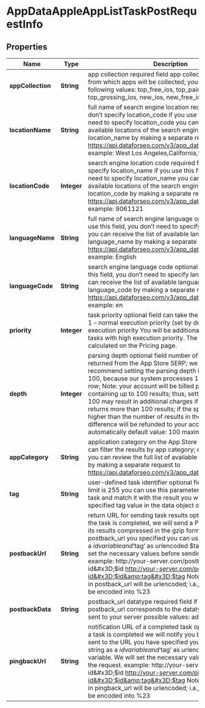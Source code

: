 

# AppDataAppleAppListTaskPostRequestInfo


## Properties

| Name | Type | Description | Notes |
|------------ | ------------- | ------------- | -------------|
|**appCollection** | **String** | app collection required field app collection on App Store from which apps will be collected; you can specify the following values: top_free_ios, top_paid_ios, top_grossing_ios, new_ios, new_free_ios, new_paid_ios |  [optional] |
|**locationName** | **String** | full name of search engine location required field if you don’t specify location_code if you use this field, you don’t need to specify location_code you can receive the list of available locations of the search engine with their location_name by making a separate request to https://api.dataforseo.com/v3/app_data/apple/locations example: West Los Angeles,California,United States |  [optional] |
|**locationCode** | **Integer** | search engine location code required field if you don’t specify location_name if you use this field, you don’t need to specify location_name you can receive the list of available locations of the search engine with their location_code by making a separate request to https://api.dataforseo.com/v3/app_data/apple/locations example: 9061121 |  [optional] |
|**languageName** | **String** | full name of search engine language optional field if you use this field, you don’t need to specify language_code you can receive the list of available languages with language_name by making a separate request to https://api.dataforseo.com/v3/app_data/apple/languages example: English |  [optional] |
|**languageCode** | **String** | search engine language code optional field if you use this field, you don’t need to specify language_name you can receive the list of available languages with their language_code by making a separate request to https://api.dataforseo.com/v3/app_data/apple/languages example: en |  [optional] |
|**priority** | **Integer** | task priority optional field can take the following values: 1 – normal execution priority (set by default) 2 – high execution priority You will be additionally charged for the tasks with high execution priority. The cost can be calculated on the Pricing page. |  [optional] |
|**depth** | **Integer** | parsing depth optional field number of apps to be returned from the App Store SERP; we strongly recommend setting the parsing depth in the multiples of 100, because our system processes 100 results in a row; Note: your account will be billed per each SERP containing up to 100 results; thus, setting a depth above 100 may result in additional charges if the search engine returns more than 100 results; if the specified depth is higher than the number of results in the response, the difference will be refunded to your account balance automatically default value: 100 maximum value: 1000 |  [optional] |
|**appCategory** | **String** | application category on the App Store optional field you can filter the results by app category; example: lifestyle; you can review the full list of available categories here or by making a separate request to https://api.dataforseo.com/v3/app_data/apple/categories |  [optional] |
|**tag** | **String** | user-defined task identifier optional field the character limit is 255 you can use this parameter to identify the task and match it with the result you will find the specified tag value in the data object of the response |  [optional] |
|**postbackUrl** | **String** | return URL for sending task results optional field once the task is completed, we will send a POST request with its results compressed in the gzip format to the postback_url you specified you can use the ‘$id’ string as a $id variable and ‘$tag’ as urlencoded $tag variable. We will set the necessary values before sending the request. example: http://your-server.com/postbackscript?id&#x3D;$id http://your-server.com/postbackscript?id&#x3D;$id&amp;tag&#x3D;$tag Note: special symbols in postback_url will be urlencoded; i.a., the # symbol will be encoded into %23 |  [optional] |
|**postbackData** | **String** | postback_url datatype required field if you specify postback_url corresponds to the datatype that will be sent to your server possible values: advanced |  [optional] |
|**pingbackUrl** | **String** | notification URL of a completed task optional field when a task is completed we will notify you by GET request sent to the URL you have specified you can use the ‘$id’ string as a $id variable and ‘$tag’ as urlencoded $tag variable. We will set the necessary values before sending the request. example: http://your-server.com/pingscript?id&#x3D;$id http://your-server.com/pingscript?id&#x3D;$id&amp;tag&#x3D;$tag Note: special symbols in pingback_url will be urlencoded; i.a., the # symbol will be encoded into %23 |  [optional] |



